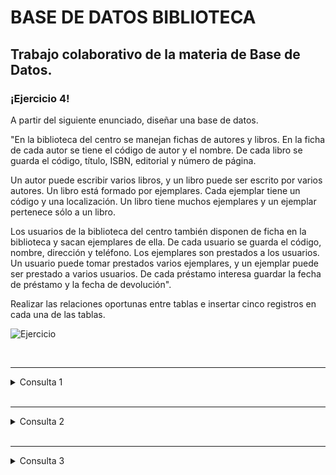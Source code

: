 # BASE DE DATOS BIBLIOTECA
Trabajo colaborativo de la materia de Base de Datos.
---

<p>

### ¡Ejercicio 4!

A partir del siguiente enunciado, diseñar una base de datos.

"En la biblioteca del centro se manejan fichas de autores y libros. En la ficha de cada autor se tiene el código de autor y el nombre. De cada libro se guarda el código, título, ISBN, editorial y número de página. 

Un autor puede escribir varios libros, y un libro puede ser escrito por varios autores. Un libro está formado por ejemplares. Cada ejemplar tiene un código y una localización. Un libro tiene muchos ejemplares y un ejemplar pertenece sólo a un libro.

Los usuarios de la biblioteca del centro también disponen de ficha en la biblioteca y sacan ejemplares de ella. De cada usuario se guarda el código, nombre, dirección y teléfono. Los ejemplares son prestados a los usuarios. Un usuario puede tomar prestados varios ejemplares, y un ejemplar puede ser prestado a varios usuarios. De cada préstamo interesa guardar la fecha de préstamo y la fecha de devolución".

Realizar las relaciones oportunas entre tablas e insertar cinco registros en cada una de las tablas.

<div>
  <img src="https://github.com/santander123/SQL_UNIVERSITY/blob/develop/02.%20Proyecto_Biblioteca/images/ejercicio.png" alt="Ejercicio">
</div>

</p>

<br>

---
<details><summary>Consulta 1</summary>
<p>

#### Obtener el nombre del usuario que presto más libros, y la cantidad de veces que presto un libro

```SQL
  select nombre, count(p.idPrestar) as 'Cantidad de veces que presto un libro'
  from usuarios u join prestar p on(u.idUsuario =p.idUsuario)
  group by p.idUsuario
  order by count(p.idPrestar) desc
  limit 1;
```

<div>
  <img src="https://github.com/santander123/SQL_UNIVERSITY/blob/develop/02.%20Proyecto_Biblioteca/images/Consulta1.png" alt="Consulta 1">
</div>

</p>
</details>

<br>

---
<details><summary>Consulta 2</summary>
<p>

#### Obtener el nombre de los autores, la cantidad de libros que escribio en un rango de fecha y el titulo de los libros

```SQL
  select a.nombre, count(e.idLibro) as Num_Lib, GROUP_CONCAT(l.titulo SEPARATOR ', ') as "Titulo del libro"
  from autor a left join escribir e on (a.idAutor = e.idAutor)
  right join libros l on (e.idLibro = l.idLibro) WHERE e.dia_mes_anio BETWEEN '2023-01-01' AND '2023-12-31'
  group by a.idAutor
  order by Num_Lib desc;
```

<div>
  <img src="images/Consulta2.png" style="max-width:700px;" alt="Consulta 2">
</div>

</p>
</details>

<br>

---
<details><summary>Consulta 3</summary>
<p>

#### Consultar el título y la fecha de los libros prestados en un rango de fecha

```SQL
  SELECT l.titulo, p.fecha_pres
  FROM prestar p JOIN ejemplares e ON (p.idEjemplares = e.idEjemplares)
  JOIN libros l ON (e.id_libros = l.idLibro)
  WHERE p.fecha_pres BETWEEN '2023-02-12' AND '2023-02-16'
  order by p.fecha_pres asc;
```

<div>
  <img src="images/Consulta3.png" style="max-width:700px;" alt="Consulta 13">
</div>

</p>
</details>
